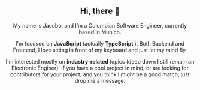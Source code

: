 <h2 align="center">Hi, there 👋</h2>

<div align="center">
<p >My name is Jacobo, and I'm a Colombian Software Engineer, currently based in Munich.</p>

<p >I'm focused on <b>
 JavaScript
</b>
 (actually <b>
 <b>
 TypeScript
</b>
</b>). Both Backend and Frontend, I love sitting in front of my keyboard and just let my mind fly.</p>

<p>
I'm interested mostly on <b>industry-related</b>
 topics (deep down I still remain an Electronic Enginer). If you have a cool project in mind, or are looking for contributors for your project, and you think I might be a good match, just drop me a message.</p>
</div>
